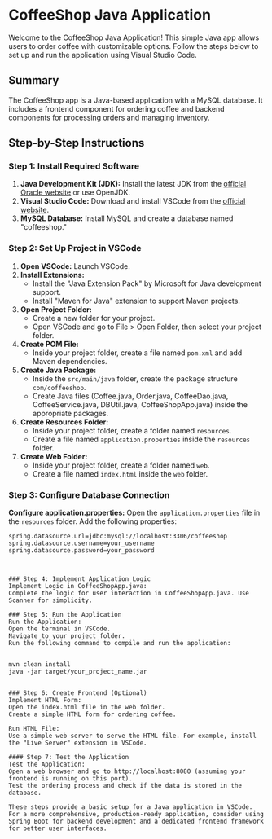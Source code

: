 # CoffeeShop Java Application

Welcome to the CoffeeShop Java Application! This simple Java app allows users to order coffee with customizable options. Follow the steps below to set up and run the application using Visual Studio Code.

## Summary

The CoffeeShop app is a Java-based application with a MySQL database. It includes a frontend component for ordering coffee and backend components for processing orders and managing inventory.

## Step-by-Step Instructions

### Step 1: Install Required Software

1. **Java Development Kit (JDK):** Install the latest JDK from the [official Oracle website](https://www.oracle.com/java/technologies/javase-downloads.html) or use OpenJDK.
2. **Visual Studio Code:** Download and install VSCode from the [official website](https://code.visualstudio.com/).
3. **MySQL Database:** Install MySQL and create a database named "coffeeshop."

### Step 2: Set Up Project in VSCode

1. **Open VSCode:** Launch VSCode.
2. **Install Extensions:**
   - Install the "Java Extension Pack" by Microsoft for Java development support.
   - Install "Maven for Java" extension to support Maven projects.
3. **Open Project Folder:**
   - Create a new folder for your project.
   - Open VSCode and go to File > Open Folder, then select your project folder.
4. **Create POM File:**
   - Inside your project folder, create a file named `pom.xml` and add Maven dependencies.
5. **Create Java Package:**
   - Inside the `src/main/java` folder, create the package structure `com/coffeeshop`.
   - Create Java files (Coffee.java, Order.java, CoffeeDao.java, CoffeeService.java, DBUtil.java, CoffeeShopApp.java) inside the appropriate packages.
6. **Create Resources Folder:**
   - Inside your project folder, create a folder named `resources`.
   - Create a file named `application.properties` inside the `resources` folder.
7. **Create Web Folder:**
   - Inside your project folder, create a folder named `web`.
   - Create a file named `index.html` inside the `web` folder.

### Step 3: Configure Database Connection

**Configure application.properties:**
Open the `application.properties` file in the `resources` folder.
Add the following properties:
```properties
spring.datasource.url=jdbc:mysql://localhost:3306/coffeeshop
spring.datasource.username=your_username
spring.datasource.password=your_password



### Step 4: Implement Application Logic
Implement Logic in CoffeeShopApp.java:
Complete the logic for user interaction in CoffeeShopApp.java. Use Scanner for simplicity.

### Step 5: Run the Application
Run the Application:
Open the terminal in VSCode.
Navigate to your project folder.
Run the following command to compile and run the application:


mvn clean install
java -jar target/your_project_name.jar


### Step 6: Create Frontend (Optional)
Implement HTML Form:
Open the index.html file in the web folder.
Create a simple HTML form for ordering coffee.

Run HTML File:
Use a simple web server to serve the HTML file. For example, install the "Live Server" extension in VSCode.

#### Step 7: Test the Application
Test the Application:
Open a web browser and go to http://localhost:8080 (assuming your frontend is running on this port).
Test the ordering process and check if the data is stored in the database.

These steps provide a basic setup for a Java application in VSCode. For a more comprehensive, production-ready application, consider using Spring Boot for backend development and a dedicated frontend framework for better user interfaces.


